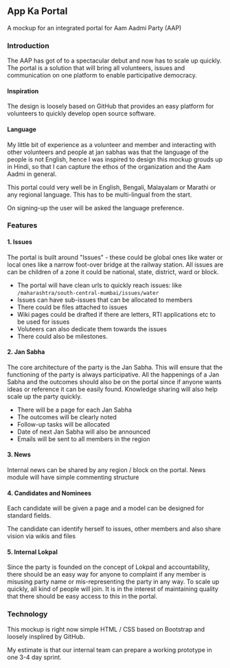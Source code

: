 ## App Ka Portal

A mockup for an integrated portal for Aam Aadmi Party (AAP)

### Introduction

The AAP has got of to a spectacular debut and now has to scale up quickly. The portal is a solution that will bring all volunteers, issues and communication on one platform to enable participative democracy.

#### Inspiration

The design is loosely based on GitHub that provides an easy platform for volunteers to quickly develop open source software.

#### Language

My little bit of experience as a volunteer and member and interacting with other volunteers and people at jan sabhas was that the language of the people is not English, hence I was inspired to design this mockup grouds up in Hindi, so that I can capture the ethos of the organization and the Aam Aadmi in general.

This portal could very well be in English, Bengali, Malayalam or Marathi or any regional language. This has to be multi-lingual from the start.

On signing-up the user will be asked the language preference.

### Features

#### 1. Issues

The portal is built around "Issues" - these could be global ones like water or local ones like a narrow foot-over bridge at the railway station. All issues are can be children of a zone it could be national, state, district, ward or block.

- The portal will have clean urls to quickly reach issues: like `/maharashtra/south-central-mumbai/issues/water`
- Issues can have sub-issues that can be allocated to members
- There could be files attached to issues
- Wiki pages could be drafted if there are letters, RTI applications etc to be used for issues
- Voluteers can also dedicate them towards the issues
- There could also be milestones.

#### 2. Jan Sabha

The core architecture of the party is the Jan Sabha. This will ensure that the functioning of the party is always participative. All the happenings of a Jan Sabha and the outcomes should also be on the portal since if anyone wants ideas or reference it can be easily found. Knowledge sharing will also help scale up the party quickly.

- There will be a page for each Jan Sabha
- The outcomes will be clearly noted
- Follow-up tasks will be allocated
- Date of next Jan Sabha will also be announced
- Emails will be sent to all members in the region

#### 3. News

Internal news can be shared by any region / block on the portal. News module will have simple commenting structure

#### 4. Candidates and Nominees

Each candidate will be given a page and a model can be designed for standard fields.

The candidate can identify herself to issues, other members and also share vision via wikis and files

#### 5. Internal Lokpal

Since the party is founded on the concept of Lokpal and accountability, there should be an easy way for anyone to complaint if any member is misusing party name or mis-representing the party in any way. To scale up quickly, all kind of people will join. It is in the interest of maintaining quality that there should be easy access to this in the portal.

### Technology

This mockup is right now simple HTML / CSS based on Bootstrap and loosely insplired by GitHub.

My estimate is that our internal team can prepare a working prototype in one 3-4 day sprint.